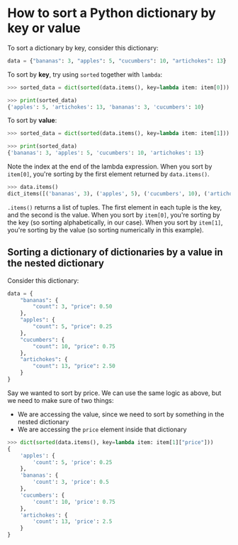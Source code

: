 # How to sort a Python dictionary by key or value

To sort a dictionary by key, consider this dictionary:

```python
data = {"bananas": 3, "apples": 5, "cucumbers": 10, "artichokes": 13}
```

To sort by **key**, try using `sorted` together with `lambda`:

```python
>>> sorted_data = dict(sorted(data.items(), key=lambda item: item[0]))

>>> print(sorted_data)
{'apples': 5, 'artichokes': 13, 'bananas': 3, 'cucumbers': 10}
```

To sort by **value**:

```python
>>> sorted_data = dict(sorted(data.items(), key=lambda item: item[1]))

>>> print(sorted_data)
{'bananas': 3, 'apples': 5, 'cucumbers': 10, 'artichokes': 13}
```

Note the index at the end of the lambda expression. When you sort by `item[0]`, you're sorting by the first element returned by `data.items()`.

```python
>>> data.items()
dict_items([('bananas', 3), ('apples', 5), ('cucumbers', 10), ('artichokes', 13)])
```

`.items()` returns a list of tuples. The first element in each tuple is the key, and the second is the value. When you sort by `item[0]`, you're sorting by the key (so sorting alphabetically, in our case). When you sort by `item[1]`, you're sorting by the value (so sorting numerically in this example).

## Sorting a dictionary of dictionaries by a value in the nested dictionary

Consider this dictionary:

```python
data = {
    "bananas": {
        "count": 3, "price": 0.50
    },
    "apples": {
        "count": 5, "price": 0.25
    },
    "cucumbers": {
        "count": 10, "price": 0.75
    },
    "artichokes": {
        "count": 13, "price": 2.50
    }
}
```

Say we wanted to sort by price. We can use the same logic as above, but we need to make sure of two things:

- We are accessing the value, since we need to sort by something in the nested dictionary
- We are accessing the `price` element inside that dictionary

```python
>>> dict(sorted(data.items(), key=lambda item: item[1]["price"]))
{
    'apples': {
        'count': 5, 'price': 0.25
    },
    'bananas': {
        'count': 3, 'price': 0.5
    },
    'cucumbers': {
        'count': 10, 'price': 0.75
    },
    'artichokes': {
        'count': 13, 'price': 2.5
    }
}
```


